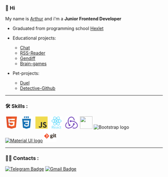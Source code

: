 ### 👋 Hi

My name is [Arthur](https://cv.hexlet.io/ru/resumes/3469) and i'm a **Junior Frontend Developer**

- Graduated from programming school [Hexlet](https://github.com/ArthurFloyd/ArthurFloyd/blob/main/%20achievements/certificateHexlet.PNG)

- Educational projects:
  - [Chat](https://github.com/ArthurFloyd/Chatty)
  - [RSS-Reader](https://github.com/ArthurFloyd/RSS-Reader)
  - [Gendiff](https://github.com/ArthurFloyd/Gendiff)
  - [Brain-games](https://github.com/ArthurFloyd/Brain-games)
- Pet-projects:
  - [Duel](https://github.com/ArthurFloyd/duel)
  - [Detective-Github](https://github.com/ArthurFloyd/Detective-Github)
---

### :hammer_and_wrench: Skills :  
<div>
  <img src="https://github.com/devicons/devicon/blob/master/icons/html5/html5-original.svg" title="HTML5" alt="HTML" width="40" height="40"/>&nbsp;
  <img src="https://github.com/devicons/devicon/blob/master/icons/css3/css3-plain-wordmark.svg"  title="CSS3" alt="CSS" width="40" height="40"/>&nbsp;
  <img src="https://github.com/devicons/devicon/blob/master/icons/javascript/javascript-original.svg" title="JavaScript" alt="JavaScript" width="40" height="40"/>&nbsp;
  <img src="https://github.com/devicons/devicon/blob/master/icons/react/react-original-wordmark.svg" title="React" alt="React" width="40" height="40"/>&nbsp;
  <img src="https://github.com/devicons/devicon/blob/master/icons/redux/redux-original.svg" title="Redux" alt="Redux " width="40" height="40"/>&nbsp;
      <img width="40" height="40" src="https://webpack.js.org/assets/icon-square-big.svg">
      <img src="https://getbootstrap.com/docs/5.3/assets/brand/bootstrap-logo-shadow.png" alt="Bootstrap logo" width="40" height="40">
 <a href="https://mui.com/core/" rel="noopener" target="_blank"><img width="40" height="40" src="https://mui.com/static/logo.svg" alt="Material UI logo"></a>
  <img src="https://github.com/devicons/devicon/blob/master/icons/git/git-original-wordmark.svg" title="Git" **alt="Git" width="40" height="40"/>
</div>  

---

### :man_technologist: Contacts :  
[![Telegram Badge](https://img.shields.io/badge/-t.me/thraur-blue?style=flat&logo=telegram&logoColor=white)](https://t.me/thraur)
[![Gmail Badge](https://img.shields.io/badge/-gmail-red?style=flat&logo=gmail&logoColor=white)](mailto:arthurlodash@gmail.com)
